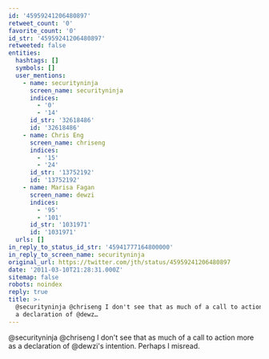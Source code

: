 ```yaml
---
id: '45959241206480897'
retweet_count: '0'
favorite_count: '0'
id_str: '45959241206480897'
retweeted: false
entities:
  hashtags: []
  symbols: []
  user_mentions:
    - name: securityninja
      screen_name: securityninja
      indices:
        - '0'
        - '14'
      id_str: '32618486'
      id: '32618486'
    - name: Chris Eng
      screen_name: chriseng
      indices:
        - '15'
        - '24'
      id_str: '13752192'
      id: '13752192'
    - name: Marisa Fagan
      screen_name: dewzi
      indices:
        - '95'
        - '101'
      id_str: '1031971'
      id: '1031971'
  urls: []
in_reply_to_status_id_str: '45941777164800000'
in_reply_to_screen_name: securityninja
original_url: https://twitter.com/jth/status/45959241206480897
date: '2011-03-10T21:28:31.000Z'
sitemap: false
robots: noindex
reply: true
title: >-
  @securityninja @chriseng I don't see that as much of a call to action more as
  a declaration of @dewz…
---
```


@securityninja @chriseng I don't see that as much of a call to action more as a declaration of @dewzi's intention. Perhaps I misread.